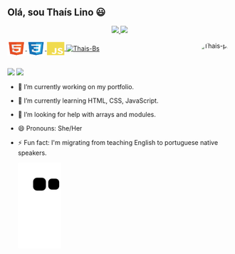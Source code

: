 ## Olá, sou Thaís Lino 😃
<div align="center">
  <a href="https://github.com/ThaisSLino">
  <img width="390" src="https://github-readme-stats.vercel.app/api?username=ThaisSLino&show_icons=true&theme=ocean_dark&include_all_commits=true&count_private=true"/>
  <img width="390" src="https://github-readme-stats.vercel.app/api/top-langs/?username=ThaisSLino&layout=compact&langs_count=7&theme=ocean_dark"/>
</div>
<div style="display: inline_block"><br>
  <img align="center" alt="Thais-HTML" height="30" width="40" src="https://raw.githubusercontent.com/devicons/devicon/master/icons/html5/html5-original.svg">
  <img align="center" alt="Thais-CSS" height="30" width="40" src="https://raw.githubusercontent.com/devicons/devicon/master/icons/css3/css3-original.svg">
  <img align="center" alt="Thais-Js" height="30" width="40" src="https://raw.githubusercontent.com/devicons/devicon/master/icons/javascript/javascript-plain.svg">
  <img align="center" alt="Thais-Bs" height="30" width="40" src="https://cdn.jsdelivr.net/gh/devicons/devicon/icons/bootstrap/bootstrap-plain.svg">
  
  <img align="right" alt="Thais-pic" height="150" style="border-radius:50px;" src="https://cdn.discordapp.com/attachments/607016262672973854/921423263639408650/WhatsApp_Image_2021-10-02_at_19.34.21.jpeg">
</div>
  
  ##

<div> 
  <a href = "mailto:thaisslino@gmail.com"><img src="https://img.shields.io/badge/-Gmail-%23333?style=for-the-badge&logo=gmail&logoColor=white" target="_blank"></a>
  <a href="https://www.linkedin.com/in/thais-dos-santos-lino/" target="_blank"><img src="https://img.shields.io/badge/-LinkedIn-%230077B5?style=for-the-badge&logo=linkedin&logoColor=white" target="_blank"></a> 
</div>
  
- 🔭 I’m currently working on my portfolio.
- 🌱 I’m currently learning HTML, CSS, JavaScript.
- 🤔 I’m looking for help with arrays and modules.
- 😄 Pronouns: She/Her
- ⚡ Fun fact: I'm migrating from teaching English to portuguese native speakers.

  ![Snake animation](https://github.com/rafaballerini/rafaballerini/blob/output/github-contribution-grid-snake.svg)
